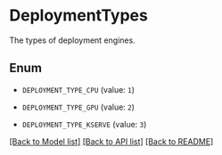 # DeploymentTypes

The types of deployment engines.

## Enum

* `DEPLOYMENT_TYPE_CPU` (value: `1`)

* `DEPLOYMENT_TYPE_GPU` (value: `2`)

* `DEPLOYMENT_TYPE_KSERVE` (value: `3`)

[[Back to Model list]](../README.md#documentation-for-models) [[Back to API list]](../README.md#documentation-for-api-endpoints) [[Back to README]](../README.md)


